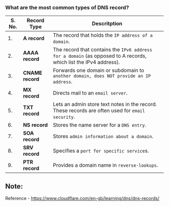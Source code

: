 ### What are the most common types of DNS record?

|S. No.| Record Type | Descritption|
|-------|------------|-------------|
|1.|**A record** | The record that holds the `IP address of a domain`.|
|2.|**AAAA record**|The record that contains the `IPv6 address for a domain` (as opposed to A records, which list the IPv4 address). |
|3.|**CNAME record**|Forwards one domain or subdomain to `another domain, does NOT provide an IP address`. |
|4.|**MX record**| Directs mail to an `email server`.|
|5.|**TXT record**| Lets an admin store text notes in the record. These records are often used for `email security`.|
|6.|**NS record**|Stores the name server for a `DNS entry`. |
|7.|**SOA record**|Stores `admin information about a domain`.|
|8.|**SRV record** |Specifies a `port for specific service`s.|
|9.|**PTR record** |Provides a domain name in `reverse-lookups`.|

Note:
-----
Reference - https://www.cloudflare.com/en-gb/learning/dns/dns-records/
